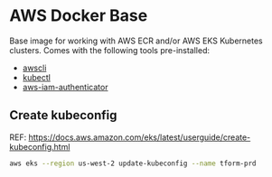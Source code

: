 # AWS Docker Base
Base image for working with AWS ECR and/or AWS EKS Kubernetes clusters. Comes with the following tools pre-installed:

- [awscli](https://github.com/aws/aws-cli)
- [kubectl](https://kubernetes.io/docs/reference/kubectl/kubectl/)
- [aws-iam-authenticator](https://github.com/kubernetes-sigs/aws-iam-authenticator)

## Create kubeconfig
REF: https://docs.aws.amazon.com/eks/latest/userguide/create-kubeconfig.html

```sh
aws eks --region us-west-2 update-kubeconfig --name tform-prd
```
